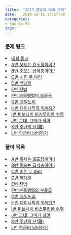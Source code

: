 ```yaml
---
title:  "2017 봄맞이 대회 문제"
date:   2018-12-16 17:57:00
categories:
- Sunrin-PS
tags:
---
```


### 문제 링크
<li><a href = "https://www.acmicpc.net/contest/view/221">대회 링크</a></li>
<li><a href = "https://icpc.me/14487">A번 욱제는 효도쟁이야!!</a></li>
<li><a href = "https://icpc.me/14488">B번 준오는 급식충이야!!</a></li>
<li><a href = "https://icpc.me/14489">C번 치킨 두 마리</a></li>
<li><a href = "https://icpc.me/14490">D번 백대열</a></li>
<li><a href = "https://icpc.me/14491">E번 진법</a></li>
<li><a href = "https://icpc.me/14492">F번 부울행렬의 부울곱</a></li>
<li><a href = "https://icpc.me/14493">G번 과일노리</a></li>
<li><a href = "https://icpc.me/14494">H번 다이나믹이 뭐예요?</a></li>
<li><a href = "https://icpc.me/14495">I번 피보나치 비스무리한 수열</a></li>
<li><a href = "https://icpc.me/14496">J번 그대, 그머가 되어</a></li>
<li><a href = "https://icpc.me/14497">K번 주난의 난(難)</a></li>
<li><a href = "https://icpc.me/14498">L번 학급비 낭비하기</a></li>

### 풀이 목록
<li><a href = "https://justicehui.github.io/sunrin-ps/2018/12/10/BOJ14487/">A번 욱제는 효도쟁이야!!</a></li>
<li><a href = "https://justicehui.github.io/sunrin-ps/2018/12/15/BOJ14488/">B번 준오는 급식충이야!!</a></li>
<li><a href = "https://justicehui.github.io/sunrin-ps/2018/04/20/BOJ14489/">C번 치킨 두 마리</a></li>
<li><a href = "https://justicehui.github.io/sunrin-ps/2018/04/21/BOJ14490/">D번 백대열</a></li>
<li><a href = "https://justicehui.github.io/sunrin-ps/2018/04/22/BOJ14491/">E번 진법</a></li>
<li><a href = "https://justicehui.github.io/sunrin-ps/2018/04/23/BOJ14492/">F번 부울행렬의 부울곱</a></li>
<li><a href = "https://justicehui.github.io/sunrin-ps/2018/12/14/BOJ14493/">G번 과일노리</a></li>
<li><a href = "https://justicehui.github.io/sunrin-ps/2018/04/14/BOJ14494/">H번 다이나믹이 뭐예요?</a></li>
<li><a href = "https://justicehui.github.io/sunrin-ps/2018/04/15/BOJ14495/">I번 피보나치 비스무리한 수열</a></li>
<li><a href = "https://justicehui.github.io/sunrin-ps/2018/04/16/BOJ14496/">J번 그대, 그머가 되어</a></li>
<li><a href = "https://justicehui.github.io/sunrin-ps/2018/12/14/BOJ14497/">K번 주난의 난(難)</a></li>
<li><a href = "https://justicehui.github.io/sunrin-ps/2018/12/11/BOJ14498/">L번 학급비 낭비하기</a></li>
